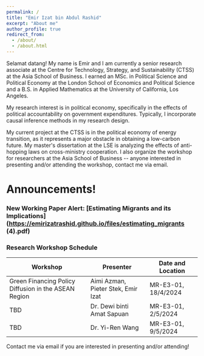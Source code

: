 ```yaml
---
permalink: /
title: "Emir Izat bin Abdul Rashid"
excerpt: "About me"
author_profile: true
redirect_from: 
  - /about/
  - /about.html
---
```


Selamat datang! My name is Emir and I am currently a senior research associate at the Centre for Technology, Strategy, and Sustainability (CTSS) at the Asia School of Business. I earned an MSc. in Political Science and Political Economy at the London School of Economics and Political Science and a B.S. in Applied Mathematics at the University of California, Los Angeles.
					
My research interest is in political economy, specifically in the effects of political accountability on government expenditures. Typically, I incorporate causal inference methods in my research design.

My current project at the CTSS is in the political economy of energy transition, as it represents a major obstacle in obtaining a low-carbon future. My master's dissertation at the LSE is analyzing the effects of anti-hopping laws on cross-ministry cooperation. I also organize the workshop for researchers at the Asia School of Business -- anyone interested in presenting and/or attending the workshop, contact me via email. 

Announcements!
======

### New Working Paper Alert: [Estimating Migrants and its Implications](https://emirizatrashid.github.io/files/estimating_migrants (4).pdf)


### Research Workshop Schedule

| Workshop          | Presenter  |     Date and Location                                                       |
| --------         | ------ | ------------------------------------------------------------ |
|Green Financing Policy Diffusion in the ASEAN Region| Aimi Azman, Pieter Stek, Emir Izat | MR-E3-01, 18/4/2024|
|TBD | Dr. Dewi binti Amat Sapuan | MR-E3-01, 2/5/2024|
|TBD | Dr. Yi-Ren Wang | MR-E3-01, 9/5/2024| 

Contact me via email if you are interested in presenting and/or attending!






                  
